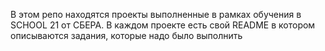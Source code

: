 В этом репо находятся проекты выполненные в рамках обучения в SCHOOL 21 от СБЕРА. В каждом проекте есть свой README в котором описываются задания, которые надо было выполнить
